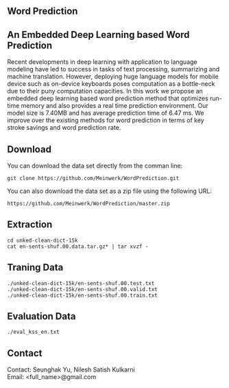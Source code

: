 ## Word Prediction

## An Embedded Deep Learning based Word Prediction

Recent developments in deep learning with application to language modeling have led to success in tasks of text processing, summarizing and machine translation. 
However, deploying huge language models for mobile device such as on-device keyboards poses computation as a bottle-neck due to their puny computation capacities. 
In this work we propose an embedded deep learning based word prediction method that optimizes run-time memory and also provides a real time prediction environment. Our model size is 7.40MB and has average prediction time of 6.47 ms. We improve over the existing methods for word prediction in terms of key stroke savings and word prediction rate.

## Download

You can download the data set directly from the comman line:
```
git clone https://github.com/Meinwerk/WordPrediction.git
```

You can also download the data set as a zip file using the following URL:
```
https://github.com/Meinwerk/WordPrediction/master.zip 
```

## Extraction
```
cd unked-clean-dict-15k
cat en-sents-shuf.00.data.tar.gz* | tar xvzf -
```

## Traning Data
```
./unked-clean-dict-15k/en-sents-shuf.00.test.txt
./unked-clean-dict-15k/en-sents-shuf.00.valid.txt
./unked-clean-dict-15k/en-sents-shuf.00.train.txt
```

## Evaluation Data
```
./eval_kss_en.txt
```

## Contact

Contact: Seunghak Yu, Nilesh Satish Kulkarni <br> Email: <full_name>@gmail.com

